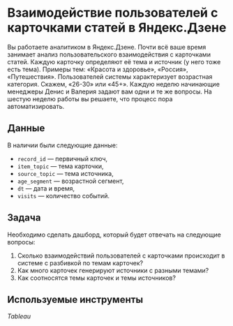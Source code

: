 # Взаимодействие пользователей с карточками статей в Яндекс.Дзене

Вы работаете аналитиком в Яндекс.Дзене. Почти всё ваше время занимает анализ пользовательского
взаимодействия с карточками статей.
Каждую карточку определяют её тема и источник (у него тоже есть тема). Примеры тем: «Красота и здоровье»,
«Россия», «Путешествия».
Пользователей системы характеризует возрастная категория. Скажем, «26-30» или «45+».
Каждую неделю начинающие менеджеры Денис и Валерия задают вам одни и те же вопросы. На шестую неделю
работы вы решаете, что процесс пора автоматизировать. 


## Данные

В наличии были следующие данные:
- `record_id` — первичный ключ,
- `item_topic` — тема карточки,
- `source_topic` — тема источника,
- `age_segment` — возрастной сегмент,
- `dt` — дата и время,
- `visits` — количество событий.

## Задача

Необходимо сделать дашборд, который будет отвечать на следующие вопросы:
1. Сколько взаимодействий пользователей с карточками происходит в системе с разбивкой по темам карточек?
2. Как много карточек генерируют источники с разными темами?
3. Как соотносятся темы карточек и темы источников?

## Используемые инструменты
*Tableau*